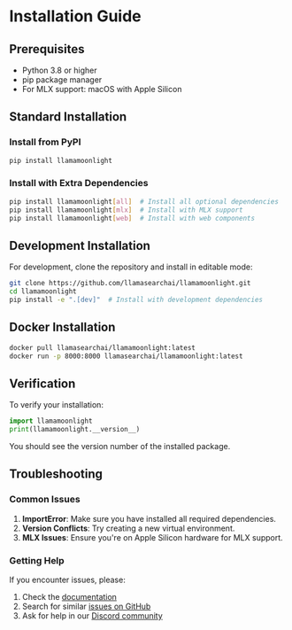 # Installation Guide

## Prerequisites

- Python 3.8 or higher
- pip package manager
- For MLX support: macOS with Apple Silicon

## Standard Installation

### Install from PyPI

```bash
pip install llamamoonlight
```

### Install with Extra Dependencies

```bash
pip install llamamoonlight[all]  # Install all optional dependencies
pip install llamamoonlight[mlx]  # Install with MLX support
pip install llamamoonlight[web]  # Install with web components
```

## Development Installation

For development, clone the repository and install in editable mode:

```bash
git clone https://github.com/llamasearchai/llamamoonlight.git
cd llamamoonlight
pip install -e ".[dev]"  # Install with development dependencies
```

## Docker Installation

```bash
docker pull llamasearchai/llamamoonlight:latest
docker run -p 8000:8000 llamasearchai/llamamoonlight:latest
```

## Verification

To verify your installation:

```python
import llamamoonlight
print(llamamoonlight.__version__)
```

You should see the version number of the installed package.

## Troubleshooting

### Common Issues

1. **ImportError**: Make sure you have installed all required dependencies.
2. **Version Conflicts**: Try creating a new virtual environment.
3. **MLX Issues**: Ensure you're on Apple Silicon hardware for MLX support.

### Getting Help

If you encounter issues, please:

1. Check the [documentation](https://llamasearchai.github.io/llamamoonlight/)
2. Search for similar [issues on GitHub](https://github.com/llamasearchai/llamamoonlight/issues)
3. Ask for help in our [Discord community](https://discord.gg/llamasearch)
